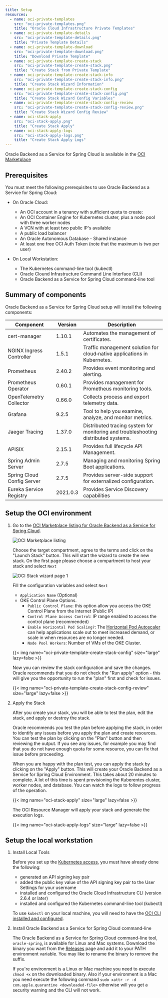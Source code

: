 ```yaml
---
title: Setup
resources:
  - name: oci-private-templates
    src: "oci-private-templates.png"
    title: "Oracle Cloud Infrastructure Private Templates"
  - name: oci-private-template-details
    src: "oci-private-template-details.png"
    title: "Private Template Details"
  - name: oci-private-template-download
    src: "oci-private-template-download.png"
    title: "Download Private Template"
  - name: oci-private-template-create-stack
    src: "oci-private-template-create-stack.png"
    title: "Create Stack from Private Template"
  - name: oci-private-template-create-stack-info
    src: "oci-private-template-create-stack-info.png"
    title: "Create Stack Wizard Information"
  - name: oci-private-template-create-stack-config
    src: "oci-private-template-create-stack-config.png"
    title: "Create Stack Wizard Config Variables"
  - name: oci-private-template-create-stack-config-review
    src: "oci-private-template-create-stack-config-review.png"
    title: "Create Stack Wizard Config Review"
  - name: oci-stack-apply
    src: "oci-stack-apply.png"
    title: "Create Stack Apply"
  - name: oci-stack-apply-logs
    src: "oci-stack-apply-logs.png"
    title: "Create Stack Apply Logs"
---
```


Oracle Backend as a Service for Spring Cloud is available in the [OCI Marketplace](https://cloudmarketplace.oracle.com/marketplace/en_US/listing/138899911)

## Prerequisites

You must meet the following prerequisites to use Oracle Backend as a Service for Spring Cloud:

- On Oracle Cloud:
  - An OCI account in a tenancy with sufficient quota to create:
  - An OCI Container Engine for Kubernetes cluster, plus a node pool with three worker nodes
  - A VCN with at least two public IP's available
  - A public load balancer
  - An Oracle Autonomous Database - Shared instance
  - At least one free OCI Auth Token (note that the maximum is two per user)

- On Local Workstation:
  - The Kubernetes command-line tool (kubectl)
  - Oracle Clound Infrastructure Command Line Interface (CLI)
  - Oracle Backend as a Service for Spring Cloud command-line tool

## Summary of components

Oracle Backend as a Service for Spring Cloud setup will install the following components:

| Component                    | Version      | Description                                                                              |
|------------------------------|--------------|------------------------------------------------------------------------------------------|
| cert-manager                 | 1.10.1       | Automates the management of certificates.                                                |
| NGINX Ingress Controller     | 1.5.1        | Traffic management solution for cloud‑native applications in Kubernetes.                 |
| Prometheus                   | 2.40.2       | Provides event monitoring and alerting.                                                  |
| Prometheus Operator          | 0.60.1       | Provides management for Prometheus monitoring tools.                                     |
| OpenTelemetry Collector      | 0.66.0       | Collects process and export telemetry data.                                              |
| Grafana                      | 9.2.5        | Tool to help you examine, analyze, and monitor metrics.                                  |
| Jaeger Tracing               | 1.37.0       | Distributed tracing system for monitoring and troubleshooting distributed systems.       |
| APISIX                       | 2.15.1       | Provides full lifecycle API Management.                                                  |
| Spring Admin Server          | 2.7.5        | Managing and monitoring Spring Boot applications.                                        |
| Spring Cloud Config Server   | 2.7.5        | Provides server-side support for externalized configuration.                             |
| Eureka Service Registry      | 2021.0.3     | Provides Service Discovery capabilities                                                  |

## Setup the OCI environment

1. Go to the [OCI Marketplace listing for Oracle Backend as a Service for Spring Cloud](https://cloud.oracle.com/marketplace/application/138899911).

    <!-- spellchecker-disable -->
    ![OCI Marketplace listing](../ebaas-mp-listing.png)
    <!-- spellchecker-enable -->

    Choose the target compartment, agree to the terms and click on the "Launch Stack" button.  This will start the wizard
    to create the new stack. On the first page please choose a compartment to host your stack and select `Next`

    <!-- spellchecker-disable -->
    ![OCI Stack wizard page 1](../ebaas-stack-page1.png)
    <!-- spellchecker-enable -->

    Fill the configuration variables and select `Next`

    - `Application Name` (Optional)
    - OKE Control Plane Options.
        - `Public Control Plane`: this option allow you access the OKE Control Plane from the Internet (Public IP)
        - `Control Plane Access Control`: IP range enabled to access the control plane (recommended)
        - `Enable Horizontal Pod Scaling?`: The [Horizontal Pod Autoscaler](https://docs.oracle.com/en-us/iaas/Content/ContEng/Tasks/contengusinghorizontalpodautoscaler.htm#Using_Kubernetes_Horizontal_Pod_Autoscaler) can help applications scale out to meet increased demand, or scale in when resources are no longer needed.
        - `Node Pool Workers`: Number of VMs of the OKE Cluster.

    <!-- spellchecker-disable -->
    {{< img name="oci-private-template-create-stack-config" size="large" lazy=false >}}
    <!-- spellchecker-enable -->

    Now you can review the stack configuration and save the changes.  Oracle recommends that you do not check the "Run apply" option - this will
    give you the opportunity to run the "plan" first and check for issues.

    <!-- spellchecker-disable -->
    {{< img name="oci-private-template-create-stack-config-review" size="large" lazy=false >}}
    <!-- spellchecker-enable -->

2. Apply the Stack

    After you create your stack, you will be able to test the plan, edit the stack, and apply or destroy the stack.

    Oracle recommends you test the plan before applying the stack, in order to identify any issues before you apply the plan and
    create resources.  You can test the plan by clicking on the "Plan" button and then reviewing the output.  If you see any
    issues, for example you may find that you do not have enough quota for some resource, you can fix that issue before
    proceeding.

    When you are happy with the plan test, you can apply the stack by clicking on the "Apply" button. This will create your Oracle Backend
    as a Service for Spring Cloud Environment.  This takes about 20 minutes to complete.  A lot of this time is spent provisioning the
    Kuberentes cluster, worker nodes, and database.  You can watch the logs to follow progress of the operation.

    <!-- spellchecker-disable -->
    {{< img name="oci-stack-apply" size="large" lazy=false >}}
    <!-- spellchecker-enable -->

    The OCI Resource Manager will apply your stack and generate the execution logs.

    <!-- spellchecker-disable -->
    {{< img name="oci-stack-apply-logs" size="large" lazy=false >}}
    <!-- spellchecker-enable -->

## Setup the local workstation

1. Install Local Tools

    Before you set up the [Kubernetes access](./cluster-access), you must have already done the following:

    - generated an API signing key pair
    - added the public key value of the API signing key pair to the User Settings for your username
    - installed and configured the Oracle Cloud Infrastructure CLI (version 2.6.4 or later)
    - installed and configured the Kubernetes command-line tool (kubectl)

    To use `kubectl` on your local machine, you will need to have the [OCI CLI installed and configured](https://docs.oracle.com/en-us/iaas/Content/API/Concepts/cliconcepts.htm).

2. Install Oracle Backend as a Service for Spring Cloud command-line

    The Oracle Backend as a Service for Spring Cloud command-line tool, `oracle-spring`, is available for Linux and Mac systems. Download the binary you want from the [Releases](https://github.com/oracle/microservices-datadriven/releases/tag/OBAAS-1.0.0) page and add it to your PATH environment variable.  You may like to rename the binary to remove the suffix.

    If you're environment is a Linux or Mac machine you need to execute `chmod +x` on the downloaded binary. Also if your environment is a Mac you need execute the following command `sudo xattr -r -d com.apple.quarantine <downloaded-file>` otherwise will you get a security warning and the CLI will not work.
